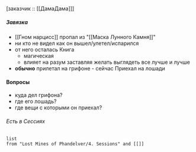  [заказчик :: [[ДамаДама]]]

##### Завязка
- [[Гном нарцисc]] пропал из "[[Маска Лунного Камня]]"
- ни кто не видел как он вышел/улетел/испарился
- от него осталась Книга
	- магическая
	- влияет на разум заставляя желать выглядеть все лучше и лучше
- **обычно** прилетал на грифоне - сейчас Приехал на лошади 

#### Вопросы
- куда дел грифона?
- где его лошадь?
- где вещи с которыми он приехал?


###### Есть в Сессиях
```dataview
list
from "Lost Mines of Phandelver/4. Sessions" and [[]]
```
